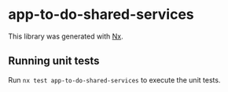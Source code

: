 # app-to-do-shared-services

This library was generated with [Nx](https://nx.dev).

## Running unit tests

Run `nx test app-to-do-shared-services` to execute the unit tests.
